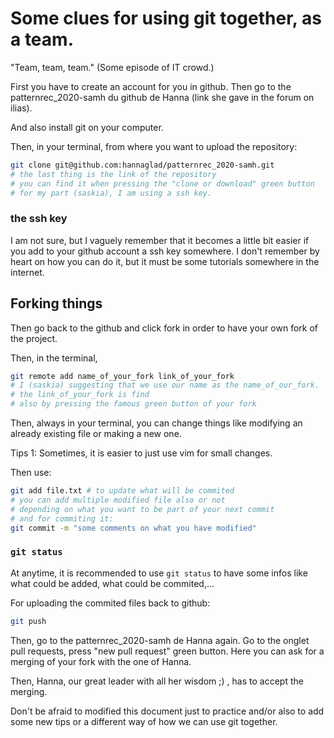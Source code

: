 
# Some clues for using git together, as a team.

"Team, team, team." (Some episode of IT crowd.)

First you have to create an account for you in github.
Then go to the patternrec_2020-samh du github de Hanna 
(link she gave in the forum on ilias).

And also install git on your computer.

Then, in your terminal, from where you want to upload the repository: 
```bash
git clone git@github.com:hannaglad/patternrec_2020-samh.git 
# the last thing is the link of the repository
# you can find it when pressing the "clone or download" green button
# for my part (saskia), I am using a ssh key. 
``` 

### the ssh key

I am not sure, but I vaguely remember that it becomes a little bit 
easier if you add to your github account a ssh key somewhere. 
I don't remember by heart on how you can do it, but it must be some 
tutorials somewhere in the internet.

## Forking things

Then go back to the github and click fork in order to have your own fork 
of the project.

Then, in the terminal, 
```bash
git remote add name_of_your_fork link_of_your_fork
# I (saskia) suggesting that we use our name as the name_of_our_fork.
# the link_of_your_fork is find 
# also by pressing the famous green button of your fork
``` 

Then, always in your terminal, you can change things like modifying an 
already existing file or making a new one. 

Tips 1: Sometimes, it is easier to just use vim for small changes.

Then use:
```bash
git add file.txt # to update what will be commited
# you can add multiple modified file also or not
# depending on what you want to be part of your next commit
# and for commiting it:
git commit -m "some comments on what you have modified"
```  

### ```git status``` 

At anytime, it is recommended to use ```git status``` to have some infos 
like what could be added, what could be commited,...

For uploading the commited files back to github:
```bash
git push
``` 

Then, go to the patternrec_2020-samh de Hanna again. 
Go to the onglet pull requests, press "new pull request" green button. 
Here you can ask for a merging of your fork with the one of Hanna.

Then, Hanna, our great leader with all her wisdom ;) , 
has to accept the merging.

Don't be afraid to modified this document just to practice and/or also 
to add some new tips or a different way of how we can use git together.



